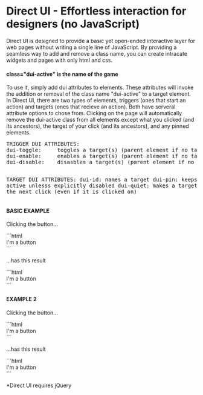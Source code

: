 # Direct UI - Effortless interaction for designers (no JavaScript)

<p>Direct UI is designed to provide a basic yet open-ended interactive layer for web pages without writing a single line of JavaScript. By providing a seamless way to add and remove a class name, you can create intracate widgets and pages with only html and css.</p>

<h4>class="dui-active" is the name of the game</h4>

<p>To use it, simply add dui attributes to elements. These attributes will invoke the addition or removal of the class name "dui-active" to a target element. In Direct UI, there are two types of elements, triggers (ones that start an action) and targets (ones that recieve an action). Both have serveral attribute options to chose from. Clicking on the page will automatically remove the dui-active class from all elements except what you clicked (and its ancestors), the target of your click (and its ancestors), and any pinned elements.</p>

<p><pre>
TRIGGER DUI ATTRIBUTES:
dui-toggle:	    toggles a target(s) (parent element if no target is specified)
dui-enable:	    enables a target(s) (parent element if no target is specified)
dui-disable:    disasbles a target(s) (parent element if no target is specified)

TARGET DUI ATTRIBUTES:
dui-id:         names a target
dui-pin:        keeps a target active unlesss explicitly disabled
dui-quiet:      makes a target close on the next click (even if it is clicked on)
</pre></p>

<h4>BASIC EXAMPLE</h4>
<p>Clicking the button...</p>
```html
<div class="parent">
  <div class="button" dui-toggle>I'm a button</div>
</div>
```
<p>...has this result</p>
```html
<div class="parent dui-active">
  <div class="button" dui-toggle>I'm a button</div>
</div>
```

<h4>EXAMPLE 2</h4>
<p>Clicking the button...</p>
```html
<div class="button" dui-disable="foo" dui-enable="bar">I'm a button</div>

<div dui-id="foo bar" dui-pin></div>
<div dui-id="foo baz" dui-pin></div>
<div dui-id="foo qux" dui-pin class="dui-active"></div>

<div dui-id="fred" class="dui-active"></div>
<div dui-id="waldo" dui-pin class="dui-active"></div>
```
<p>...has this result</p>
```html
<div class="button" dui-disable="foo" dui-enable="bar baz">I'm a button</div>

<div dui-id="foo bar" dui-pin class="dui-active"></div>
<div dui-id="foo baz" dui-pin class="dui-active"></div>
<div dui-id="foo qux" dui-pin class=""></div>

<div dui-id="fred" class=""></div>
<div dui-id="waldo" dui-pin class="dui-active"></div>
```

<p>*Direct UI requires jQuery</p>
